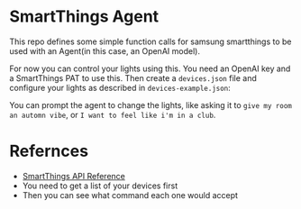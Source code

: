 # SmartThings Agent

This repo defines some simple function calls for samsung smartthings to be used with an Agent(in this case, an OpenAI model).

For now you can control your lights using this. You need an OpenAI key and a SmartThings PAT to use this.
Then create a `devices.json` file and configure your lights as described in `devices-example.json`:

You can prompt the agent to change the lights, like asking it to `give my room an automn vibe`, or `I want to feel like i'm in a club`.

# Refernces

- [SmartThings API Reference](https://developer.smartthings.com/docs/api/public#section/Authentication/OAuth2-scopes)
- You need to get a list of your devices first
- Then you can see what command each one would accept
